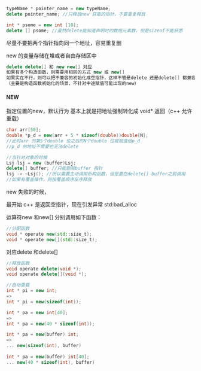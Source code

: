 ```c++
typeName * pointer_name = new typeName;
delete pointer_name; //只释放new 获取的指针，不要重复释放

int * psome = new int [10];
delete [] psome; //虽然delete能知道声明时的数组元素数，但是sizeof不能获悉
```

尽量不要把两个指针指向同一个地址，容易重复删

new 的变量存储在堆或者自由存储区中

```c++
delete delete[] 和 new new[] 对应
如果有多个构造函数，则需要用相同的方式 new 或 new[]
如果实在不行，则可以把不兼容的初始化成空指针，这样不管是delete 还是delete[] 都兼容
（主要是构造函数初始化的场景，不针对中途赋值可能出现的new）
```

#### NEW

指定位置的new，默认行为 基本上就是把地址强制转化成 void* 返回（c++ 允许重载）

```c++
char arr[50];
double *p_d = new(arr + 5 * sizeof(double))double[N];
//此时arr 的第5个double 位之后的N个double 位被赋值给p_d
//p_d 的地址不需要也无法delete
```

```c++
//当针对对象的时候
Lsj lsj = new (buffer)Lsj;
delete[] buffer; //只能删除buffer 指针
lsj -> ~Lsj(); //所以需要主动调用析构函数，但是要在delete[] buffer之前调用
//如果有覆盖操作，则按覆盖顺序反序释放
```



new 失败的时候，

最开始 c++ 是返回空指针，现在引发异常 std:bad_alloc 

运算符new 和new[] 分别调用如下函数：

```c++
//分配函数
void * operate new(std::size_t);
void * operate new[](std::size_t);
```

 对应delete 和delete[] 

```c++
//释放函数
void operate delete(void *);
void operate delete[](void *);
```



```c++
//自动重载
int * pi = new int;
=>
int * pi = new(sizeof(int));

int * pa = new int[40];
=>
int * pa = new(40 * sizeof(int));

int * pa = new(buffer) int;
=>
... new(sizeof(int), buffer)
  
int * pa = new(buffer) int[40];
... new(40 * sizeof(int), buffer)
```
